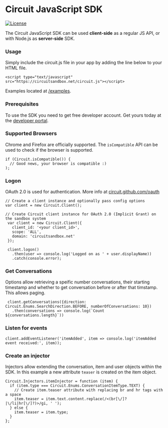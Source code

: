 Circuit JavaScript SDK
======================

[![License](https://img.shields.io/badge/License-Apache%202.0-blue.svg)](https://opensource.org/licenses/Apache-2.0)

The Circuit JavaScript SDK can be used **client-side** as a regular JS API, or with Node.js as **server-side** SDK.


### Usage ###
Simply include the circuit.js file in your app by adding the line below to your HTML file.

`<script type="text/javascript" src="https://circuitsandbox.net/circuit.js"></script>`

Examples located at [/examples](/examples).

### Prerequisites ###
To use the SDK you need to get free developer account. Get yours today at the [developer portal](https://developers.circuit.com).

### Supported Browsers ###
Chrome and Firefox are officially supported.
The `isCompatible` API can be used to check if the browser is supported.
~~~
if (Circuit.isCompatible()) {
  // Good news, your browser is compatible :)
);
~~~

### Logon ###
OAuth 2.0 is used for authentication. More info at [circuit.github.com/oauth](https://circuit.github.com/oauth)
~~~
// Create a client instance and optionally pass config options
var client = new Circuit.Client();

// Create Circuit client instance for OAuth 2.0 (Implicit Grant) on the sandbox system
 var client = new Circuit.Client({
   client_id: '<your client_id>',
   scope: 'ALL',
   domain: 'circuitsandbox.net'
 });

 client.logon()
   .then(user => console.log('Logged on as ' + user.displayName))
   .catch(console.error);
~~~

### Get Conversations ###
Options allow retrieving a speific number conversations, their starting timestamp and whether to get conversation before or after that timstamp. This allows paging.
~~~
 client.getConversations({direction: Circuit.Enums.SearchDirection.BEFORE, numberOfConversations: 10})
   .then(conversations => console.log(`Count ${conversations.length}`))
~~~

### Listen for events ###
~~~
client.addEventListener('itemAdded', item => console.log('itemAdded event received:', item));
~~~

### Create an injector ###
Injectors allow extending the conversation, item and user objects within the SDK.
In this example a new attribute `teaser` is created on the item object.
~~~
Circuit.Injectors.itemInjector = function (item) {
  if (item.type === Circuit.Enums.ConversationItemType.TEXT) {
    // Create item.teaser attribute with replacing br and hr tags with a space
    item.teaser = item.text.content.replace(/<(br[\/]?|\/li|hr[\/]?)>/gi, ' ');
  } else {
    item.teaser = item.type;
  }
};
~~~

